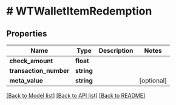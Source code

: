 # # WTWalletItemRedemption

## Properties

Name | Type | Description | Notes
------------ | ------------- | ------------- | -------------
**check_amount** | **float** |  |
**transaction_number** | **string** |  |
**meta_value** | **string** |  | [optional]

[[Back to Model list]](../../README.md#models) [[Back to API list]](../../README.md#endpoints) [[Back to README]](../../README.md)
